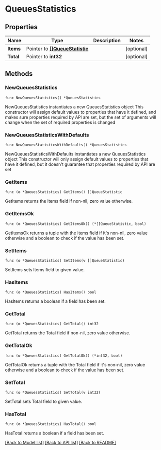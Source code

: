 # QueuesStatistics

## Properties

Name | Type | Description | Notes
------------ | ------------- | ------------- | -------------
**Items** | Pointer to [**[]QueueStatistic**](QueueStatistic.md) |  | [optional]
**Total** | Pointer to **int32** |  | [optional]

## Methods

### NewQueuesStatistics

`func NewQueuesStatistics() *QueuesStatistics`

NewQueuesStatistics instantiates a new QueuesStatistics object
This constructor will assign default values to properties that have it defined,
and makes sure properties required by API are set, but the set of arguments
will change when the set of required properties is changed

### NewQueuesStatisticsWithDefaults

`func NewQueuesStatisticsWithDefaults() *QueuesStatistics`

NewQueuesStatisticsWithDefaults instantiates a new QueuesStatistics object
This constructor will only assign default values to properties that have it defined,
but it doesn't guarantee that properties required by API are set

### GetItems

`func (o *QueuesStatistics) GetItems() []QueueStatistic`

GetItems returns the Items field if non-nil, zero value otherwise.

### GetItemsOk

`func (o *QueuesStatistics) GetItemsOk() (*[]QueueStatistic, bool)`

GetItemsOk returns a tuple with the Items field if it's non-nil, zero value otherwise
and a boolean to check if the value has been set.

### SetItems

`func (o *QueuesStatistics) SetItems(v []QueueStatistic)`

SetItems sets Items field to given value.

### HasItems

`func (o *QueuesStatistics) HasItems() bool`

HasItems returns a boolean if a field has been set.

### GetTotal

`func (o *QueuesStatistics) GetTotal() int32`

GetTotal returns the Total field if non-nil, zero value otherwise.

### GetTotalOk

`func (o *QueuesStatistics) GetTotalOk() (*int32, bool)`

GetTotalOk returns a tuple with the Total field if it's non-nil, zero value otherwise
and a boolean to check if the value has been set.

### SetTotal

`func (o *QueuesStatistics) SetTotal(v int32)`

SetTotal sets Total field to given value.

### HasTotal

`func (o *QueuesStatistics) HasTotal() bool`

HasTotal returns a boolean if a field has been set.

[[Back to Model list]](../README.md#documentation-for-models) [[Back to API list]](../README.md#documentation-for-api-endpoints) [[Back to README]](../README.md)
